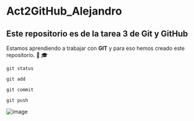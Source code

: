 # Act2GitHub_Alejandro
## Este repositorio es de la tarea 3 de Git y GitHub
Estamos aprendiendo a trabajar con **GIT** y para eso hemos creado este repositorio. :adult: :mortar_board:

```
git status
```
```
git add
```
```
git commit
```
```
git push
```
![image](https://cdn3.emoji.gg/emojis/2124_peepoClown.png)
